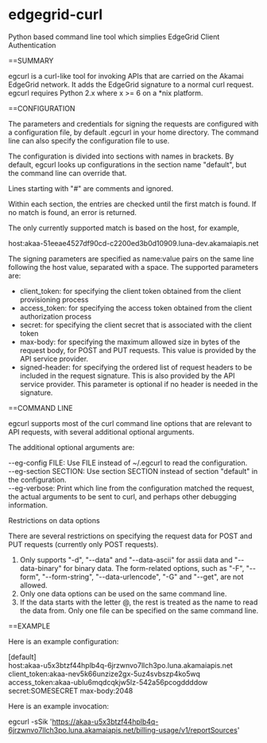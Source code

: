 edgegrid-curl
=============

Python based command line tool which simplies EdgeGrid Client Authentication


==SUMMARY

egcurl is a curl-like tool for invoking APIs that are carried on the Akamai EdgeGrid network. It adds the EdgeGrid signature to a normal curl request.  
egcurl requires Python 2.x where x >= 6 on a *nix platform.


==CONFIGURATION

The parameters and credentials for signing the requests are configured with a configuration file, by default .egcurl in your home directory. The command line can also specify the configuration file to use.

The configuration is divided into sections with names in brackets. By default, egcurl looks up configurations in the section name "default", but the command line can override that.

Lines starting with "#" are comments and ignored.

Within each section, the entries are checked until the first match is found. If no match is found, an error is returned.

The only currently supported match is based on the host, for example,

host:akaa-51eeae4527df90cd-c2200ed3b0d10909.luna-dev.akamaiapis.net

The signing parameters are specified as name:value pairs on the same line following the host value, separated with a space. The supported parameters are:

* client_token: for specifying the client token obtained from the client provisioning process
* access_token: for specifying the access token obtained from the client authorization process
* secret: for specifying the client secret that is associated with the client token
* max-body: for specifying the maximum allowed size in bytes of the request body, for POST and PUT requests. This value is provided by the API service provider.
* signed-header: for specifying the ordered list of request headers to be included in the request signature. This is also provided by the API service provider. This parameter is optional if no header is needed in the signature.


==COMMAND LINE

egcurl supports most of the curl command line options that are relevant to API requests, with several additional optional arguments.

The additional optional arguments are: 

--eg-config FILE: Use FILE instead of ~/.egcurl to read the configuration.  
--eg-section SECTION: Use section SECTION instead of section "default" in the configuration.  
--eg-verbose: Print which line from the configuration matched the request, the actual arguments to be sent to curl, and perhaps other debugging information.

Restrictions on data options

There are several restrictions on specifying the request data for POST and PUT requests (currently only POST requests).

1. Only supports "-d", "--data" and "--data-ascii" for assii data and "--data-binary" for binary data. The form-related options, such as "-F", "--form", "--form-string", "--data-urlencode", "-G" and "--get", are not allowed.
2. Only one data options can be used on the same command line.
3. If the data starts with the letter @, the rest is treated as the name to read the data from. Only one file can be specified on the same command line.


==EXAMPLE

Here is an example configuration:

[default]  
host:akaa-u5x3btzf44hplb4q-6jrzwnvo7llch3po.luna.akamaiapis.net client\_token:akaa-nev5k66unzize2gx-5uz4svbszp4ko5wq access\_token:akaa-ublu6mqdcqkjw5lz-542a56pcogddddow secret:SOMESECRET max-body:2048

Here is an example invocation:

egcurl -sSik 'https://akaa-u5x3btzf44hplb4q-6jrzwnvo7llch3po.luna.akamaiapis.net/billing-usage/v1/reportSources'
